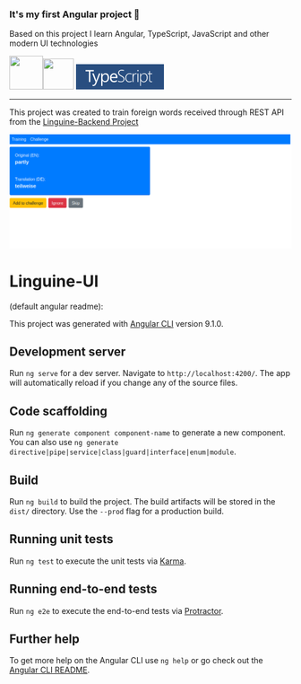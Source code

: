 ### It's my first Angular project :tada:
Based on this project I learn Angular, TypeScript, JavaScript and other modern UI technologies
 
<img src="https://upload.wikimedia.org/wikipedia/commons/thumb/c/cf/Angular_full_color_logo.svg/1200px-Angular_full_color_logo.svg.png" width="60px" height="60px"/><img src="https://upload.wikimedia.org/wikipedia/commons/thumb/9/99/Unofficial_JavaScript_logo_2.svg/2000px-Unofficial_JavaScript_logo_2.svg.png" width="55px" height="55px"/>  ![tslogo](https://github.com/lell170/linguine-ui/blob/master/images/ts_logo.png)


----------

This project was created to train foreign words received through REST API from the [Linguine-Backend Project](https://github.com/lell170/linguine-backend)

![Linguine](https://github.com/lell170/linguine-ui/blob/master/images/Peek_2020-04-25.gif)


# Linguine-UI
(default angular readme):

This project was generated with [Angular CLI](https://github.com/angular/angular-cli) version 9.1.0.

## Development server

Run `ng serve` for a dev server. Navigate to `http://localhost:4200/`. The app will automatically reload if you change any of the source files.

## Code scaffolding

Run `ng generate component component-name` to generate a new component. You can also use `ng generate directive|pipe|service|class|guard|interface|enum|module`.

## Build

Run `ng build` to build the project. The build artifacts will be stored in the `dist/` directory. Use the `--prod` flag for a production build.

## Running unit tests

Run `ng test` to execute the unit tests via [Karma](https://karma-runner.github.io).

## Running end-to-end tests

Run `ng e2e` to execute the end-to-end tests via [Protractor](http://www.protractortest.org/).

## Further help

To get more help on the Angular CLI use `ng help` or go check out the [Angular CLI README](https://github.com/angular/angular-cli/blob/master/README.md).
